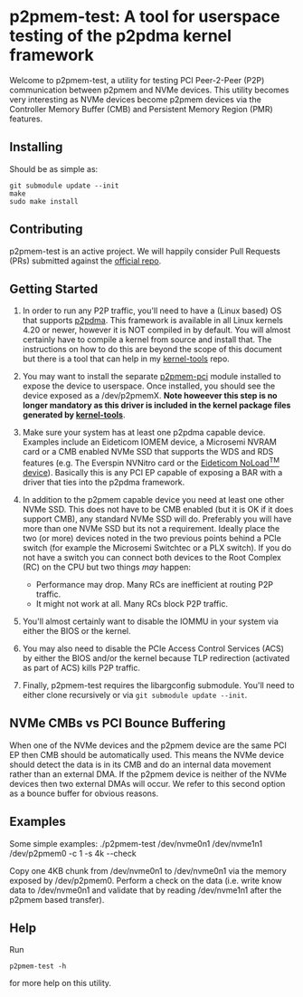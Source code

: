 # p2pmem-test: A tool for userspace testing of the p2pdma kernel framework

Welcome to p2pmem-test, a utility for testing PCI Peer-2-Peer (P2P)
communication between p2pmem and NVMe devices. This utility becomes
very interesting as NVMe devices become p2pmem devices via the
Controller Memory Buffer (CMB) and Persistent Memory Region (PMR)
features.

## Installing
Should be as simple as:
```
git submodule update --init
make
sudo make install
```

## Contributing

p2pmem-test is an active project. We will happily consider Pull
Requests (PRs) submitted against the [official repo][1].

## Getting Started
1. In order to run any P2P traffic, you'll need to have a (Linux based) OS
that supports [p2pdma][2]. This framework is available in all Linux kernels 4.20
or newer, however it is NOT compiled in by default. You will almost certainly
have to compile a kernel from source and install that. The instructions on how
to do this are beyond the scope of this document but there is a tool that can
help in my [kernel-tools][3] repo.

1. You may want to install the separate [p2pmem-pci][5] module
installed to expose the device to userspace. Once installed, you
should see the device exposed as a /dev/p2pmemX. **Note howeever this
step is no longer mandatory as this driver is included in the kernel
package files generated by [kernel-tools][3]**.

1. Make sure your system has at least one p2pdma capable
device. Examples include an Eideticom IOMEM device, a Microsemi NVRAM
card or a CMB enabled NVMe SSD that supports the WDS and RDS features
(e.g. The Everspin NVNitro card or the [Eideticom NoLoad<sup>TM</sup> device][4]).
Basically this is any PCI EP capable of exposing a BAR with a driver that ties
into the p2pdma framework.

1. In addition to the p2pmem capable device you need at least one
other NVMe SSD. This does not have to be CMB enabled (but it is OK if
it does support CMB), any standard NVMe SSD will do. Preferably you
will have more than one NVMe SSD but its not a requirement. Ideally place
the two (or more) devices noted in the two previous points behind a PCIe
switch (for example the Microsemi Switchtec or a PLX switch). If you do not
have a switch you can connect both devices to the Root Complex (RC) on the CPU
but two things *may* happen:
   * Performance may drop. Many RCs are inefficient at routing P2P traffic.
   * It might not work at all. Many RCs block P2P traffic.

1. You'll almost certainly want to disable the IOMMU in your system
via either the BIOS or the kernel.

1. You may also need to disable the PCIe Access Control Services (ACS)
by either the BIOS and/or the kernel because TLP redirection (activated as part
of ACS) kills P2P traffic.

1. Finally, p2pmem-test requires the libargconfig submodule. You'll need to
either clone recursively or via `git submodule update --init`.

## NVMe CMBs vs PCI Bounce Buffering

When one of the NVMe devices and the p2pmem device are the same PCI EP
then CMB should be automatically used. This means the NVMe device
should detect the data is in its CMB and do an internal data movement
rather than an external DMA. If the p2pmem device is neither of the
NVMe devices then two external DMAs will occur. We refer to this
second option as a bounce buffer for obvious reasons.

## Examples

Some simple examples:
./p2pmem-test /dev/nvme0n1 /dev/nvme1n1 /dev/p2pmem0 -c 1 -s 4k --check

Copy one 4KB chunk from /dev/nvme0n1 to /dev/nvme0n1 via the memory
exposed by /dev/p2pmem0. Perform a check on the data (i.e. write know
data to /dev/nvme0n1 and validate that by reading /dev/nvme1n1 after
the p2pmem based transfer).

## Help
Run
```
p2pmem-test -h
```
for more help on this utility.

[1]: www.github.com/sbates130272/p2pmem-test.git
[2]: https://www.kernel.org/doc/html/latest/driver-api/pci/p2pdma.html
[3]: https://github.com/sbates130272/kernel-tools
[4]: https://www.eideticom.com/products.html
[5]: https://github.com/Eideticom/p2pmem-pci
